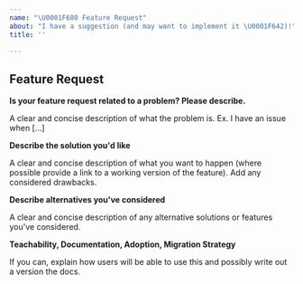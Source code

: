 ```yaml
---
name: "\U0001F680 Feature Request"
about: "I have a suggestion (and may want to implement it \U0001F642)!"
title: ''

---
```


## Feature Request

**Is your feature request related to a problem? Please describe.**

A clear and concise description of what the problem is. Ex. I have an issue when [...]

**Describe the solution you'd like**

A clear and concise description of what you want to happen (where possible provide a link to a working version of the feature). Add any considered drawbacks. 

**Describe alternatives you've considered**

A clear and concise description of any alternative solutions or features you've considered.

**Teachability, Documentation, Adoption, Migration Strategy**

If you can, explain how users will be able to use this and possibly write out a version the docs.
